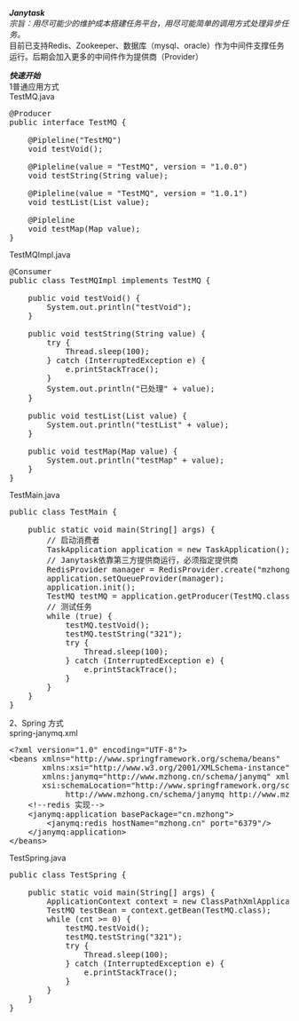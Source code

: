 ***Janytask***<br/>
_宗旨：用尽可能少的维护成本搭建任务平台，用尽可能简单的调用方式处理异步任务。_<br/>
目前已支持Redis、Zookeeper、数据库（mysql、oracle）作为中间件支撑任务运行。后期会加入更多的中间件作为提供商（Provider）<br/>

***快速开始***<br/>
1普通应用方式<br>
TestMQ.java
<pre>
@Producer
public interface TestMQ {

    @Pipleline("TestMQ")
    void testVoid();

    @Pipleline(value = "TestMQ", version = "1.0.0")
    void testString(String value);

    @Pipleline(value = "TestMQ", version = "1.0.1")
    void testList(List<String> value);

    @Pipleline
    void testMap(Map<String, String> value);
}
</pre>
TestMQImpl.java
<br>
<pre>
@Consumer
public class TestMQImpl implements TestMQ {

    public void testVoid() {
        System.out.println("testVoid");
    }

    public void testString(String value) {
        try {
            Thread.sleep(100);
        } catch (InterruptedException e) {
            e.printStackTrace();
        }
        System.out.println("已处理" + value);
    }

    public void testList(List<String> value) {
        System.out.println("testList" + value);
    }

    public void testMap(Map<String, String> value) {
        System.out.println("testMap" + value);
    }
}
</pre>
TestMain.java
<br>
<pre>
public class TestMain {

    public static void main(String[] args) {
        // 启动消费者
        TaskApplication application = new TaskApplication();
        // Janytask依靠第三方提供商运行，必须指定提供商
        RedisProvider manager = RedisProvider.create("mzhong.cn", 6379);
        application.setQueueProvider(manager);
        application.init();
        TestMQ testMQ = application.getProducer(TestMQ.class);
        // 测试任务
        while (true) {
            testMQ.testVoid();
            testMQ.testString("321");
            try {
                Thread.sleep(100);
            } catch (InterruptedException e) {
                e.printStackTrace();
            }
        }
    }
}
</pre>

2、Spring 方式<br>
spring-janymq.xml
<br>
<pre>
&lt;?xml version="1.0" encoding="UTF-8"?&gt;
&lt;beans xmlns="http://www.springframework.org/schema/beans"
       xmlns:xsi="http://www.w3.org/2001/XMLSchema-instance"
       xmlns:janymq="http://www.mzhong.cn/schema/janymq" xmlns:bean="http://www.springframework.org/schema/util"
       xsi:schemaLocation="http://www.springframework.org/schema/beans http://www.springframework.org/schema/beans/spring-beans.xsd
            http://www.mzhong.cn/schema/janymq http://www.mzhong.cn/schema/janymq.xsd http://www.springframework.org/schema/util http://www.springframework.org/schema/util/spring-util.xsd"&gt;
    &lt;!--redis 实现--&gt;
    &lt;janymq:application basePackage="cn.mzhong"&gt;
        &lt;janymq:redis hostName="mzhong.cn" port="6379"/&gt;
    &lt;/janymq:application&gt;
&lt;/beans&gt;
</pre>
TestSpring.java
<pre>
public class TestSpring {

    public static void main(String[] args) {
        ApplicationContext context = new ClassPathXmlApplicationContext("spring-janytask.xml");
        TestMQ testBean = context.getBean(TestMQ.class);
        while (cnt >= 0) {
            testMQ.testVoid();
            testMQ.testString("321");
            try {
                Thread.sleep(100);
            } catch (InterruptedException e) {
                e.printStackTrace();
            }
        }
    }
}
</pre>